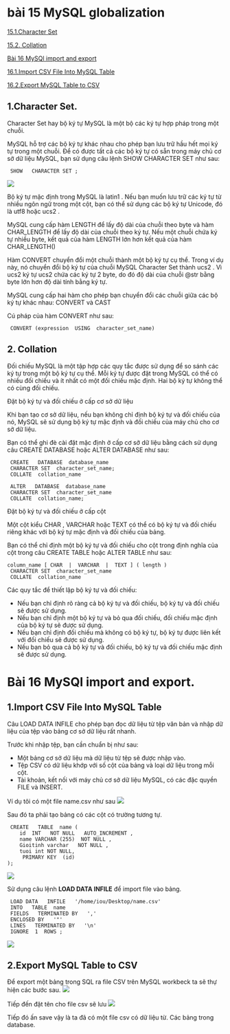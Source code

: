 # bài 15 MySQL globalization

[15.1.Character Set ](#1)

[15.2. Collation](#2)

[Bài 16 MySQl import and export ](#3)

[16.1.Import CSV File Into MySQL Table](#4)

[16.2.Export MySQL Table to CSV ](#5)

<a name ="1"></a>
## 1.Character Set.

Character Set hay bộ ký tự MySQL là một bộ các ký tự hợp pháp trong một chuỗi.

MySQL hỗ trợ các bộ ký tự khác nhau cho phép bạn lưu trữ hầu hết mọi ký tự trong một chuỗi. Để có được tất cả các bộ ký tự có sẵn trong máy chủ cơ sở dữ liệu MySQL, bạn sử dụng câu lệnh SHOW CHARACTER SET như sau:
```
 SHOW   CHARACTER SET ;
```
![](sql/anh118.png)


Bộ ký tự mặc định trong MySQL là latin1 . Nếu bạn muốn lưu trữ các ký tự từ nhiều ngôn ngữ trong một cột, bạn có thể sử dụng các bộ ký tự Unicode, đó là utf8 hoặc ucs2 . 

MySQL cung cấp hàm LENGTH để lấy độ dài của chuỗi theo byte và hàm CHAR_LENGTH để lấy độ dài của chuỗi theo ký tự. Nếu một chuỗi chứa ký tự nhiều byte, kết quả của hàm LENGTH lớn hơn kết quả của hàm CHAR_LENGTH()

Hàm CONVERT chuyển đổi một chuỗi thành một bộ ký tự cụ thể. Trong ví dụ này, nó chuyển đổi bộ ký tự của chuỗi MySQL Character Set thành ucs2 . Vì ucs2 ký tự ucs2 chứa các ký tự 2 byte, do đó độ dài của chuỗi @str bằng byte lớn hơn độ dài tính bằng ký tự.

MySQL cung cấp hai hàm cho phép bạn chuyển đổi các chuỗi giữa các bộ ký tự khác nhau: CONVERT và CAST

Cú pháp của hàm CONVERT như sau:
```
 CONVERT (expression  USING  character_set_name)
```
<a name ="2"></a>
## 2. Collation

Đối chiếu MySQL là một tập hợp các quy tắc được sử dụng để so sánh các ký tự trong một bộ ký tự cụ thể. Mỗi ký tự được đặt trong MySQL có thể có nhiều đối chiếu và ít nhất có một đối chiếu mặc định. Hai bộ ký tự không thể có cùng đối chiếu.

Đặt bộ ký tự và đối chiếu ở cấp cơ sở dữ liệu

Khi bạn tạo cơ sở dữ liệu, nếu bạn không chỉ định bộ ký tự và đối chiếu của nó, MySQL sẽ sử dụng bộ ký tự mặc định và đối chiếu của máy chủ cho cơ sở dữ liệu. 

Bạn có thể ghi đè cài đặt mặc định ở cấp cơ sở dữ liệu bằng cách sử dụng câu CREATE DATABASE hoặc ALTER DATABASE như sau:
```
 CREATE   DATABASE  database_name
 CHARACTER SET  character_set_name;
 COLLATE  collation_name
```
```
 ALTER   DATABASE  database_name
 CHARACTER SET  character_set_name
 COLLATE  collation_name;
```

Đặt bộ ký tự và đối chiếu ở cấp cột

Một cột kiểu CHAR , VARCHAR hoặc TEXT có thể có bộ ký tự và đối chiếu riêng khác với bộ ký tự mặc định và đối chiếu của bảng.

Bạn có thể chỉ định một bộ ký tự và đối chiếu cho cột trong định nghĩa của cột trong câu CREATE TABLE hoặc ALTER TABLE như sau:
```	
column_name [ CHAR  |  VARCHAR  |  TEXT ] ( length )
 CHARACTER SET  character_set_name
 COLLATE  collation_name
```

Các quy tắc để thiết lập bộ ký tự và đối chiếu:

- Nếu bạn chỉ định rõ ràng cả bộ ký tự và đối chiếu, bộ ký tự và đối chiếu sẽ được sử dụng.
- Nếu bạn chỉ định một bộ ký tự và bỏ qua đối chiếu, đối chiếu mặc định của bộ ký tự sẽ được sử dụng.
- Nếu bạn chỉ định đối chiếu mà không có bộ ký tự, bộ ký tự được liên kết với đối chiếu sẽ được sử dụng.
- Nếu bạn bỏ qua cả bộ ký tự và đối chiếu, bộ ký tự và đối chiếu mặc định sẽ được sử dụng. 
<a name ="3"></a>
# Bài 16 MySQl import and export.
<a name ="4"></a>
## 1.Import CSV File Into MySQL Table

Câu LOAD DATA INFILE cho phép bạn đọc dữ liệu từ tệp văn bản và nhập dữ liệu của tệp vào bảng cơ sở dữ liệu rất nhanh.

Trước khi nhập tệp, bạn cần chuẩn bị như sau:

- Một bảng cơ sở dữ liệu mà dữ liệu từ tệp sẽ được nhập vào.
- Tệp CSV có dữ liệu khớp với số cột của bảng và loại dữ liệu trong mỗi cột.
- Tài khoản, kết nối với máy chủ cơ sở dữ liệu MySQL, có các đặc quyền FILE và INSERT. 

Ví dụ tôi có một file name.csv như sau
![](sql/anh119.png)


Sau đó ta phải tạo bảng có các cột có trường tương tự.
```
 CREATE   TABLE  name (
    id  INT   NOT NULL   AUTO_INCREMENT ,
    name VARCHAR (255)  NOT NULL ,
    Gioitinh varchar   NOT NULL ,
    tuoi int NOT NULL,
     PRIMARY KEY  (id)
);
```
![](sql/anh119.png)

Sử dụng câu lệnh **LOAD DATA INFILE** để import file vào bảng.
```
 LOAD DATA   INFILE   '/home/iou/Desktop/name.csv'
 INTO   TABLE  name 
 FIELDS   TERMINATED BY   ','  
 ENCLOSED BY   '"' 
 LINES   TERMINATED BY   '\n' 
 IGNORE  1  ROWS ;
```

![](sql/anh121.png)
<a name ="5"></a>
## 2.Export MySQL Table to CSV 

Để export một bảng trong SQL ra file CSV trên MySQL workbeck ta sẽ thự hiện các bước sau.
![](sql/anh122.png)

Tiếp đến đặt tên cho file csv sẽ lưu
![](sql/anh123.png)

Tiếp đó ấn save vậy là ta đã có một file csv có dữ liệu từ. Các bảng trong database.
